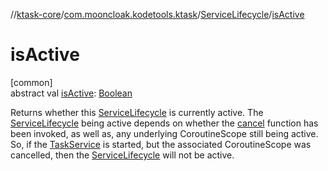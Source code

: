 //[ktask-core](../../../index.md)/[com.mooncloak.kodetools.ktask](../index.md)/[ServiceLifecycle](index.md)/[isActive](is-active.md)

# isActive

[common]\
abstract val [isActive](is-active.md): [Boolean](https://kotlinlang.org/api/core/kotlin-stdlib/kotlin/-boolean/index.html)

Returns whether this [ServiceLifecycle](index.md) is currently active. The [ServiceLifecycle](index.md) being active depends on whether the [cancel](cancel.md) function has been invoked, as well as, any underlying CoroutineScope still being active. So, if the [TaskService](../-task-service/index.md) is started, but the associated CoroutineScope was cancelled, then the [ServiceLifecycle](index.md) will not be active.

